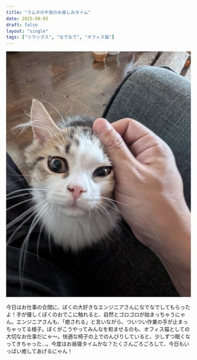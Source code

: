 ```yaml
---
title: "ラムネの午前のお楽しみタイム"
date: 2025-08-03
draft: false
layout: "single"
tags: ["リラックス", "なでなで", "オフィス猫"]
---
```


![今日のぼく](/images/cat-2025-08-03T11-50-28.jpg)

今日はお仕事の合間に、ぼくの大好きなエンジニアさんになでなでしてもらったよ！手が優しくぼくのおでこに触れると、自然とゴロゴロが始まっちゃうにゃん。エンジニアさんも、「癒される」と言いながら、ついつい作業の手が止まっちゃってる様子。ぼくがこうやってみんなを和ませるのも、オフィス猫としての大切なお仕事だにゃ〜。快適な椅子の上でのんびりしていると、少しずつ眠くなってきちゃった…。今度はお昼寝タイムかな？たくさんごろごろして、今日もいっぱい癒してあげるにゃん！